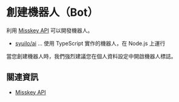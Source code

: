 # 創建機器人（Bot）

利用 [Misskey API](/docs/for-developers/api/) 可以開發機器人。

- [syuilo/ai](https://github.com/syuilo/ai) ... 使用 TypeScript 實作的機器人，在 Node.js 上運行

當您創建機器人時，我們強烈建議您在個人資料設定中開啟機器人標誌。

## 關連資訊

- [Misskey API](/docs/for-developers/api/)

<MkIndex />
